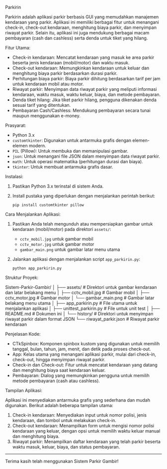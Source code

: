 Parkirin

Parkirin adalah aplikasi parkir berbasis GUI yang memudahkan manajemen kendaraan yang parkir. Aplikasi ini memiliki berbagai fitur untuk menangani check-in, check-out kendaraan, menghitung biaya parkir, dan menyimpan riwayat parkir. Selain itu, aplikasi ini juga mendukung berbagai macam pembayaran (cash dan cashless) serta denda untuk tiket yang hilang.

Fitur Utama:

* Check-in kendaraan: Mencatat kendaraan yang masuk ke area parkir beserta jenis kendaraan (mobil/motor) dan waktu masuk.
* Check-out kendaraan: Memungkinkan kendaraan untuk keluar dan menghitung biaya parkir berdasarkan durasi parkir.
* Perhitungan biaya parkir: Biaya parkir dihitung berdasarkan tarif per jam untuk kendaraan mobil atau motor.
* Riwayat parkir: Menyimpan data riwayat parkir yang meliputi informasi kendaraan, waktu masuk, waktu keluar, biaya, dan metode pembayaran.
* Denda tiket hilang: Jika tiket parkir hilang, pengguna dikenakan denda sesuai tarif yang ditentukan.
* Pembayaran Cash/Cashless: Mendukung pembayaran secara tunai maupun menggunakan e-money.

Prasyarat:

* Python 3.x
* `customtkinter`: Digunakan untuk antarmuka grafis dengan elemen-elemen modern.
* `PIL` (Pillow): Untuk membuka dan memanipulasi gambar.
* `json`: Untuk menangani file JSON dalam menyimpan data riwayat parkir.
* `math`: Untuk operasi matematika (perhitungan durasi dan biaya).
* `tkinter`: Untuk membuat antarmuka grafis dasar.

Instalasi:

1. Pastikan Python 3.x terinstal di sistem Anda.
2. Install pustaka yang diperlukan dengan menjalankan perintah berikut:

   ```
   pip install customtkinter pillow
   
   ```

Cara Menjalankan Aplikasi:

1. Pastikan Anda telah mengunduh atau mempersiapkan gambar untuk kendaraan (mobil/motor) pada direktori `assets/`:

   * `cctv_mobil.jpg` untuk gambar mobil
   * `cctv_motor.jpg` untuk gambar motor
   * `gambar_main.png` untuk gambar latar menu utama

2. Jalankan aplikasi dengan menjalankan script `app_parkirin.py`:

   ```
   python app_parkirin.py
   
   ```

Struktur Proyek:

Sistem-Parkir-Gambir/
│
├── assets/                   # Direktori untuk gambar kendaraan dan latar belakang menu
│   ├── cctv_mobil.jpg        # Gambar mobil
│   ├── cctv_motor.jpg        # Gambar motor
│   └── gambar_main.png       # Gambar latar belakang menu utama
│
├── app_parkirin.py           # File utama untuk menjalankan aplikasi
│
├── unittest_parkirin.py      # File untuk unit test
│
├── README.md                 # Dokumen ini
│
└── history/                  # Direktori untuk menyimpan riwayat parkir dalam format JSON
    └── riwayat_parkir.json   # Riwayat parkir kendaraan

Penjelasan Kode:

* CTkSpinbox: Komponen spinbox kustom yang digunakan untuk memilih tanggal, bulan, tahun, jam, menit, dan detik pada proses check-out.
* App: Kelas utama yang menangani aplikasi parkir, mulai dari check-in, check-out, hingga menyimpan riwayat parkir.
* Check-in dan Check-out: Fitur untuk mencatat kendaraan yang datang dan menghitung biaya saat kendaraan keluar.
* Pembayaran: Dialog yang memungkinkan pengguna untuk memilih metode pembayaran (cash atau cashless).

Tampilan Aplikasi:

Aplikasi ini menyediakan antarmuka grafis yang sederhana dan mudah digunakan. Berikut adalah beberapa tampilan utama:

1. Check-in kendaraan: Menyediakan input untuk nomor polisi, jenis kendaraan, dan tombol untuk melakukan check-in.
2. Check-out kendaraan: Menampilkan form untuk mengisi nomor polisi kendaraan yang keluar, dengan opsi untuk memilih waktu keluar manual dan menghitung biaya.
3. Riwayat parkir: Menampilkan daftar kendaraan yang telah parkir beserta waktu masuk, keluar, biaya, dan status pembayaran.

---

Terima kasih telah menggunakan Sistem Parkir Gambir!
